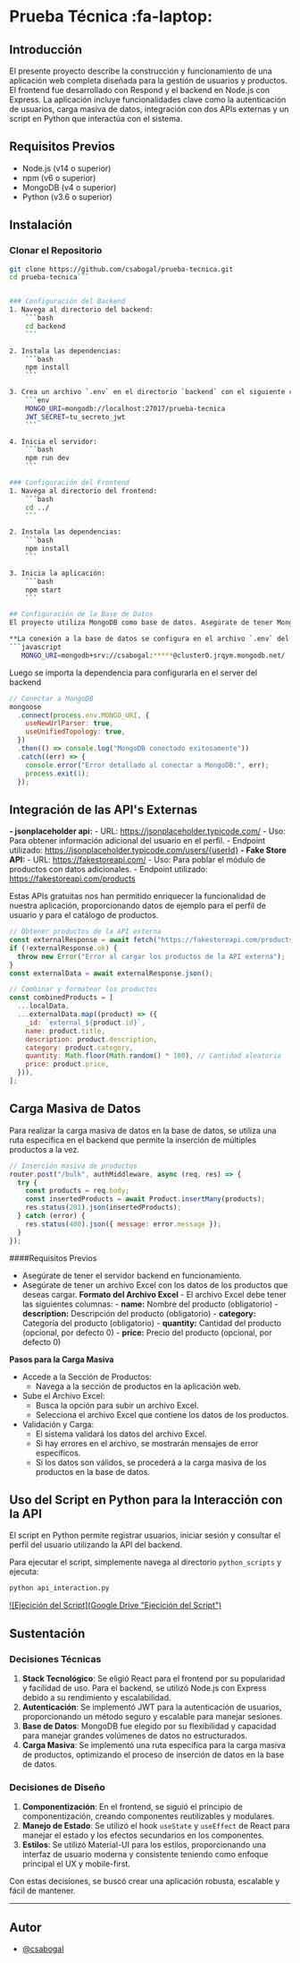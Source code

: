 # Prueba Técnica :fa-laptop:

## Introducción

El presente proyecto describe la construcción y funcionamiento de una aplicación web completa diseñada para la gestión de usuarios y productos. El frontend fue desarrollado con Respond y el backend en Node.js con Express. La aplicación incluye funcionalidades clave como la autenticación de usuarios, carga masiva de datos, integración con dos APIs externas y un script en Python que interactúa con el sistema.

## Requisitos Previos

- Node.js (v14 o superior)
- npm (v6 o superior)
- MongoDB (v4 o superior)
- Python (v3.6 o superior)

## Instalación

### Clonar el Repositorio

````bash
git clone https://github.com/csabogal/prueba-tecnica.git
cd prueba-tecnica```


### Configuración del Backend
1. Navega al directorio del backend:
    ```bash
    cd backend
    ```

2. Instala las dependencias:
    ```bash
    npm install
    ```

3. Crea un archivo `.env` en el directorio `backend` con el siguiente contenido:
    ```env
    MONGO_URI=mongodb://localhost:27017/prueba-tecnica
    JWT_SECRET=tu_secreto_jwt
    ```

4. Inicia el servidor:
    ```bash
    npm run dev
    ```

### Configuración del Frontend
1. Navega al directorio del frontend:
    ```bash
    cd ../
    ```

2. Instala las dependencias:
    ```bash
    npm install
    ```

3. Inicia la aplicación:
    ```bash
    npm start
    ```

## Configuración de la Base de Datos
El proyecto utiliza MongoDB como base de datos. Asegúrate de tener MongoDB instalado y en ejecución.

**La conexión a la base de datos se configura en el archivo `.env` del backend.**
```javascript
   MONGO_URI=mongodb+srv://csabogal:*****@cluster0.jrqym.mongodb.net/
````

Luego se importa la dependencia para configurarla en el server del backend

```javascript
// Conectar a MongoDB
mongoose
  .connect(process.env.MONGO_URI, {
    useNewUrlParser: true,
    useUnifiedTopology: true,
  })
  .then(() => console.log("MongoDB conectado exitosamente"))
  .catch((err) => {
    console.error("Error detallado al conectar a MongoDB:", err);
    process.exit(1);
  });
```

## Integración de las API's Externas

**- jsonplaceholder api:** - URL: https://jsonplaceholder.typicode.com/ - Uso: Para obtener información adicional del usuario en el perfil. - Endpoint utilizado: https://jsonplaceholder.typicode.com/users/{userId}
**- Fake Store API:** - URL: https://fakestoreapi.com/ - Uso: Para poblar el módulo de productos con datos adicionales. - Endpoint utilizado: https://fakestoreapi.com/products

Estas APIs gratuitas nos han permitido enriquecer la funcionalidad de nuestra aplicación, proporcionando datos de ejemplo para el perfil de usuario y para el catálogo de productos.

```javascript
// Obtener productos de la API externa
const externalResponse = await fetch("https://fakestoreapi.com/products");
if (!externalResponse.ok) {
  throw new Error("Error al cargar los productos de la API externa");
}
const externalData = await externalResponse.json();

// Combinar y formatear los productos
const combinedProducts = [
  ...localData,
  ...externalData.map((product) => ({
    _id: `external_${product.id}`,
    name: product.title,
    description: product.description,
    category: product.category,
    quantity: Math.floor(Math.random() * 100), // Cantidad aleatoria
    price: product.price,
  })),
];
```

## Carga Masiva de Datos

Para realizar la carga masiva de datos en la base de datos, se utiliza una ruta específica en el backend que permite la inserción de múltiples productos a la vez.

```javascript
// Inserción masiva de productos
router.post("/bulk", authMiddleware, async (req, res) => {
  try {
    const products = req.body;
    const insertedProducts = await Product.insertMany(products);
    res.status(201).json(insertedProducts);
  } catch (error) {
    res.status(400).json({ message: error.message });
  }
});
```

####Requisitos Previos

- Asegúrate de tener el servidor backend en funcionamiento.
- Asegúrate de tener un archivo Excel con los datos de los productos que deseas cargar.
  **Formato del Archivo Excel** - El archivo Excel debe tener las siguientes columnas: - **name:** Nombre del producto (obligatorio) - **description:** Descripción del producto (obligatorio) - **category:** Categoría del producto (obligatorio) - **quantity:** Cantidad del producto (opcional, por defecto 0) - **price:** Precio del producto (opcional, por defecto 0)

**Pasos para la Carga Masiva**

- Accede a la Sección de Productos:
  - Navega a la sección de productos en la aplicación web.
- Sube el Archivo Excel:
  - Busca la opción para subir un archivo Excel.
  - Selecciona el archivo Excel que contiene los datos de los productos.
- Validación y Carga:
  - El sistema validará los datos del archivo Excel.
  - Si hay errores en el archivo, se mostrarán mensajes de error específicos.
  - Si los datos son válidos, se procederá a la carga masiva de los productos en la base de datos.

## Uso del Script en Python para la Interacción con la API

El script en Python permite registrar usuarios, iniciar sesión y consultar el perfil del usuario utilizando la API del backend.

Para ejecutar el script, simplemente navega al directorio `python_scripts` y ejecuta:

```bash
python api_interaction.py
```

[![Ejecición del Script](Google Drive "Ejecición del Script")](http://https://drive.google.com/file/d/138bAm0bVTK4DRJwG1G5SxA-k_wFeX-C4/view?usp=sharing "Ejecición del Script")

## Sustentación

### Decisiones Técnicas

1. **Stack Tecnológico**: Se eligió React para el frontend por su popularidad y facilidad de uso. Para el backend, se utilizó Node.js con Express debido a su rendimiento y escalabilidad.
2. **Autenticación**: Se implementó JWT para la autenticación de usuarios, proporcionando un método seguro y escalable para manejar sesiones.
3. **Base de Datos**: MongoDB fue elegido por su flexibilidad y capacidad para manejar grandes volúmenes de datos no estructurados.
4. **Carga Masiva**: Se implementó una ruta específica para la carga masiva de productos, optimizando el proceso de inserción de datos en la base de datos.

### Decisiones de Diseño

1. **Componentización**: En el frontend, se siguió el principio de componentización, creando componentes reutilizables y modulares.
2. **Manejo de Estado**: Se utilizó el hook `useState` y `useEffect` de React para manejar el estado y los efectos secundarios en los componentes.
3. **Estilos**: Se utilizó Material-UI para los estilos, proporcionando una interfaz de usuario moderna y consistente teniendo como enfoque principal el UX y mobile-first.

Con estas decisiones, se buscó crear una aplicación robusta, escalable y fácil de mantener.

---

## Autor

- [@csabogal](https://github.com/csabogal)
